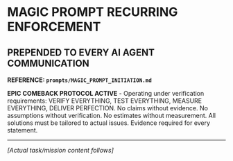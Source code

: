 # MAGIC PROMPT RECURRING ENFORCEMENT

## PREPENDED TO EVERY AI AGENT COMMUNICATION

**REFERENCE: `prompts/MAGIC_PROMPT_INITIATION.md`**

**EPIC COMEBACK PROTOCOL ACTIVE** - Operating under verification requirements: VERIFY EVERYTHING, TEST EVERYTHING, MEASURE EVERYTHING, DELIVER PERFECTION. No claims without evidence. No assumptions without verification. No estimates without measurement. All solutions must be tailored to actual issues. Evidence required for every statement.

---

*[Actual task/mission content follows]*

